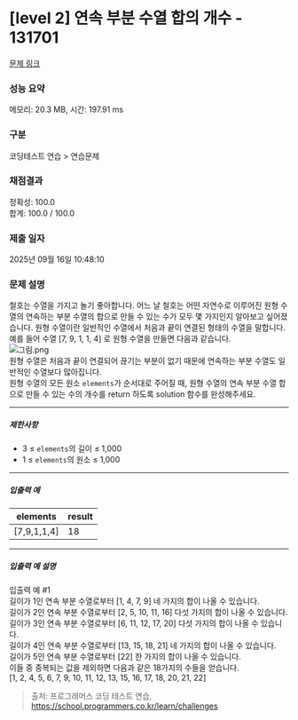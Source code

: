 # [level 2] 연속 부분 수열 합의 개수 - 131701 

[문제 링크](https://school.programmers.co.kr/learn/courses/30/lessons/131701) 

### 성능 요약

메모리: 20.3 MB, 시간: 197.91 ms

### 구분

코딩테스트 연습 > 연습문제

### 채점결과

정확성: 100.0<br/>합계: 100.0 / 100.0

### 제출 일자

2025년 09월 16일 10:48:10

### 문제 설명

<p>철호는 수열을 가지고 놀기 좋아합니다. 어느 날 철호는 어떤 자연수로 이루어진 원형 수열의 연속하는 부분 수열의 합으로 만들 수 있는 수가 모두 몇 가지인지 알아보고 싶어졌습니다. 원형 수열이란 일반적인 수열에서 처음과 끝이 연결된 형태의 수열을 말합니다. 예를 들어 수열 [7, 9, 1, 1, 4] 로 원형 수열을 만들면 다음과 같습니다.<br>
<img src="https://grepp-programmers.s3.ap-northeast-2.amazonaws.com/files/production/f207cd37-34dc-4cbd-96bb-83435bd6efd4/%EA%B7%B8%EB%A6%BC.png" title="" alt="그림.png"><br>
원형 수열은 처음과 끝이 연결되어 끊기는 부분이 없기 때문에 연속하는 부분 수열도 일반적인 수열보다 많아집니다.<br>
원형 수열의 모든 원소 <code>elements</code>가 순서대로 주어질 때, 원형 수열의 연속 부분 수열 합으로 만들 수 있는 수의 개수를 return 하도록 solution 함수를 완성해주세요.</p>

<hr>

<h5>제한사항</h5>

<ul>
<li>3 ≤ <code>elements</code>의 길이 ≤ 1,000</li>
<li>1 ≤ <code>elements</code>의 원소 ≤ 1,000</li>
</ul>

<hr>

<h5>입출력 예</h5>
<table class="table">
        <thead><tr>
<th>elements</th>
<th>result</th>
</tr>
</thead>
        <tbody><tr>
<td>[7,9,1,1,4]</td>
<td>18</td>
</tr>
</tbody>
      </table>
<hr>

<h5>입출력 예 설명</h5>

<p>입출력 예 #1<br>
길이가 1인 연속 부분 수열로부터 [1, 4, 7, 9] 네 가지의 합이 나올 수 있습니다.<br>
길이가 2인 연속 부분 수열로부터 [2, 5, 10, 11, 16] 다섯 가지의 합이 나올 수 있습니다.<br>
길이가 3인 연속 부분 수열로부터 [6, 11, 12, 17, 20] 다섯 가지의 합이 나올 수 있습니다.<br>
길이가 4인 연속 부분 수열로부터 [13, 15, 18, 21] 네 가지의 합이 나올 수 있습니다.<br>
길이가 5인 연속 부분 수열로부터 [22] 한 가지의 합이 나올 수 있습니다.<br>
이들 중 중복되는 값을 제외하면 다음과 같은 18가지의 수들을 얻습니다.<br>
[1, 2, 4, 5, 6, 7, 9, 10, 11, 12, 13, 15, 16, 17, 18, 20, 21, 22]</p>


> 출처: 프로그래머스 코딩 테스트 연습, https://school.programmers.co.kr/learn/challenges